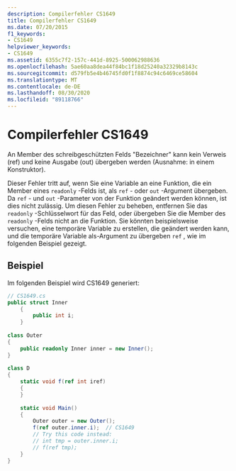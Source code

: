 ```yaml
---
description: Compilerfehler CS1649
title: Compilerfehler CS1649
ms.date: 07/20/2015
f1_keywords:
- CS1649
helpviewer_keywords:
- CS1649
ms.assetid: 6355c7f2-157c-441d-8925-500062988636
ms.openlocfilehash: 5ae60aa8dea44f84bc1f18d25240a32329b8143c
ms.sourcegitcommit: d579fb5e4b46745fd0f1f8874c94c6469ce58604
ms.translationtype: MT
ms.contentlocale: de-DE
ms.lasthandoff: 08/30/2020
ms.locfileid: "89118766"
---
```

# <a name="compiler-error-cs1649"></a>Compilerfehler CS1649
An Member des schreibgeschützten Felds "Bezeichner" kann kein Verweis (ref) und keine Ausgabe (out) übergeben werden (Ausnahme: in einem Konstruktor).  
  
 Dieser Fehler tritt auf, wenn Sie eine Variable an eine Funktion, die ein Member eines `readonly` -Felds ist, als `ref` - oder `out` -Argument übergeben. Da `ref` - und `out` -Parameter von der Funktion geändert werden können, ist dies nicht zulässig. Um diesen Fehler zu beheben, entfernen Sie das `readonly` -Schlüsselwort für das Feld, oder übergeben Sie die Member des `readonly` -Felds nicht an die Funktion. Sie könnten beispielsweise versuchen, eine temporäre Variable zu erstellen, die geändert werden kann, und die temporäre Variable als-Argument zu übergeben `ref` , wie im folgenden Beispiel gezeigt.  
  
## <a name="example"></a>Beispiel  
 Im folgenden Beispiel wird CS1649 generiert:  
  
```csharp  
// CS1649.cs  
public struct Inner  
    {  
        public int i;  
    }  
  
class Outer  
{  
    public readonly Inner inner = new Inner();  
}  
  
class D  
{  
    static void f(ref int iref)  
    {  
    }  
  
    static void Main()  
    {  
        Outer outer = new Outer();
        f(ref outer.inner.i);  // CS1649  
        // Try this code instead:  
        // int tmp = outer.inner.i;  
        // f(ref tmp);  
    }  
}  
```

